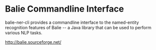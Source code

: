 Balie Commandline Interface
===========================

balie-ner-cli provides a commandline interface to the named-entity recognition features of Balie -- a Java library that can be used to perform various NLP tasks.

http://balie.sourceforge.net/


